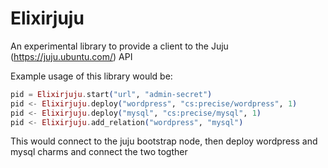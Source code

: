 # Elixirjuju

An experimental library to provide a client to the Juju (https://juju.ubuntu.com/) API

Example usage of this library  would be:
```elixir
pid = Elixirjuju.start("url", "admin-secret")
pid <- Elixirjuju.deploy("wordpress", "cs:precise/wordpress", 1)
pid <- Elixirjuju.deploy("mysql", "cs:precise/mysql", 1)        
pid <- Elixirjuju.add_relation("wordpress", "mysql")
```

This would connect to the juju bootstrap node, then deploy wordpress and mysql charms and connect the two togther
